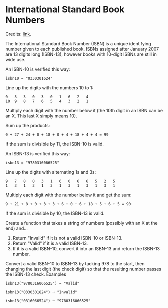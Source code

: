International Standard Book Numbers
===================================

Credits: [link](https://edabit.com/challenge/BbaB4feCYJWPtFmcg).

The International Standard Book Number (ISBN) is a unique identifying number given to each published book. ISBNs assigned after January 2007 are 13 digits long (ISBN-13), however books with 10-digit ISBNs are still in wide use.

An ISBN-10 is verified this way:

    isbn10 = "0330301624"

Line up the digits with the numbers 10 to 1:
									
    0	3	3	0	3	0	1	6	2	4
    10	9	8	7	6	5	4	3	2	1

Multiply each digit with the number below it (the 10th digit in an ISBN can be an X. This last X simply means 10).

Sum up the products:

    0 + 27 + 24 + 0 + 18 + 0 + 4 + 18 + 4 + 4 = 99

If the sum is divisible by 11, the ISBN-10 is valid.

An ISBN-13 is verified this way:

    isbn13 = "9780316066525"

Line up the digits with alternating 1s and 3s:
												
    9	7	8	0	3	1	6	0	6	6	5	2	5
    1	3	1	3	1	3	1	3	1	3	1	3	1

Multiply each digit with the number below it and get the sum:

    9 + 21 + 8 + 0 + 3 + 3 + 6 + 0 + 6 + 18 + 5 + 6 + 5 = 90

If the sum is divisible by 10, the ISBN-13 is valid.

Create a function that takes a string of numbers (possibly with an X at the end) and...

1. Return "Invalid" if it is not a valid ISBN-10 or ISBN-13.
2. Return "Valid" if it is a valid ISBN-13.
3. If it is a valid ISBN-10, convert it into an ISBN-13 and return the ISBN-13 number.

Convert a valid ISBN-10 to ISBN-13 by tacking 978 to the start, then changing the last digit (the check digit) so that the resulting number passes the ISBN-13 check.
Examples

    isbn13("9780316066525") ➞ "Valid"

    isbn13("0330301824") ➞ "Invalid"

    isbn13("0316066524") ➞ "9780316066525"